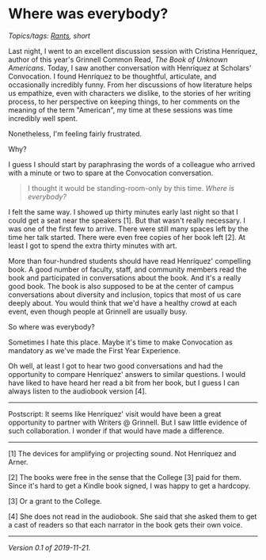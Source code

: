 Where was everybody?
====================

*Topics/tags: [Rants](index-rants), short*

Last night, I went to an excellent discussion session with Cristina
Henríquez, author of this year's Grinnell Common Read, _The Book
of Unknown Americans_.  Today, I saw another conversation with
Henríquez at Scholars' Convocation.  I found Henríquez to be
thoughtful, articulate, and occasionally incredibly funny.  From
her discussions of how literature helps us empathize, even with
characters we dislike, to the stories of her writing process, to
her perspective on keeping things, to her comments on the meaning
of the term "American", my time at these sessions was time incredibly
well spent.

Nonetheless, I'm feeling fairly frustrated.

Why?

I guess I should start by paraphrasing the words of a colleague who arrived
with a minute or two to spare at the Convocation conversation.

> I thought it would be standing-room-only by this time.  *Where is 
everybody?* 

I felt the same way.  I showed up thirty minutes early last night
so that I could get a seat near the speakers [1].  But that wasn't
really necessary.  I was one of the first few to arrive.  There
were still many spaces left by the time her talk started.  There
were even free copies of her book left [2].  At least I got to spend
the extra thirty minutes with art.

More than four-hundred students should have read Henríquez' compelling
book.  A good number of faculty, staff, and community members read
the book and participated in conversations about the book.  And
it's a really good book.  The book is also supposed to be at the
center of campus conversations about diversity and inclusion, topics
that most of us care deeply about.  You would think that we'd have
a healthy crowd at each event, even though people at Grinnell are
usually busy.

So where was everybody?

Sometimes I hate this place.  Maybe it's time to make Convocation
as mandatory as we've made the First Year Experience.

Oh well, at least I got to hear two good conversations and had the
opportunity to compare Henríquez' answers to similar questions.  I
would have liked to have heard her read a bit from her book, but I
guess I can always listen to the audiobook version [4].

---

Postscript: It seems like Henríquez' visit would have been a great
opportunity to partner with Writers @ Grinnell.  But I saw little
evidence of such collaboration.  I wonder if that would have made
a difference.

---

[1] The devices for amplifying or projecting sound.  Not Henríquez
and Arner.

[2] The books were free in the sense that the College [3] paid for them.
Since it's hard to get a Kindle book signed, I was happy to get a hardcopy.

[3] Or a grant to the College.

[4] She does not read in the audiobook.  She said that she asked
them to get a cast of readers so that each narrator in the book
gets their own voice.

---

*Version 0.1 of 2019-11-21.*
